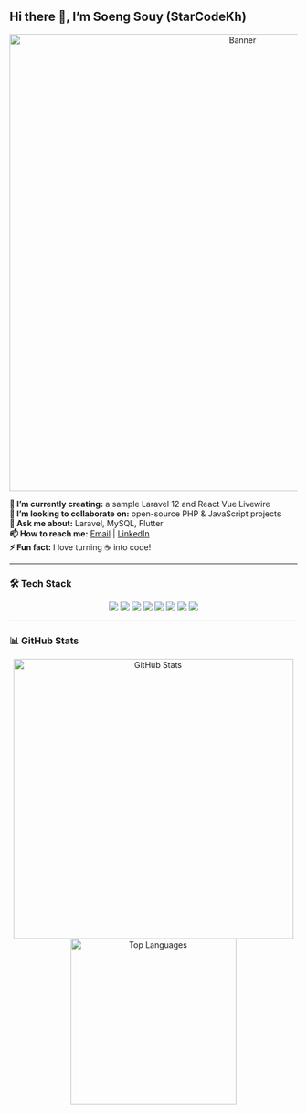 ## Hi there 👋, I’m **Soeng Souy** (**StarCodeKh**)

<p align="center">
  <img src="https://yt3.googleusercontent.com/58R8rqI1kgFLOEaeR19FssP-lyFED-4lbn6VQeWbouDnKjX6vmNtJ10ivTSFhWB0mcdDcZXI6w=w2276-fcrop64=1,00005a57ffffa5a8-k-c0xffffffff-no-nd-rj" alt="Banner" width="800"/>
</p>

**🌱 I’m currently creating:** a sample Laravel 12 and React Vue Livewire<br/>
**👯 I’m looking to collaborate on:** open-source PHP & JavaScript projects<br/>
**💬 Ask me about:** Laravel, MySQL, Flutter<br/>
**📫 How to reach me:** [Email](mailto:soengsouy.kh09@gmail.com) | [LinkedIn](https://linkedin.com/in/soengsouy)<br/> 
**⚡ Fun fact:** I love turning ☕️ into code!

---

### 🛠️ Tech Stack
<p align="center">
  <img src="https://img.shields.io/badge/Laravel-FF2D20?style=for-the-badge&logo=laravel&logoColor=white"/>
  <img src="https://img.shields.io/badge/React-20232A?style=for-the-badge&logo=react&logoColor=61DAFB"/>
  <img src="https://img.shields.io/badge/ Vue-4FC08D?style=for-the-badge&logo=vue.js&logoColor=white"/>
  <img src="https://img.shields.io/badge/Livewire-0C4B33?style=for-the-badge&logo=laravel&logoColor=white"/>
  <img src="https://img.shields.io/badge/JavaScript-FFDF00?style=for-the-badge&logo=javascript&logoColor=black"/>
  <img src="https://img.shields.io/badge/Linux-FCC624?style=for-the-badge&logo=linux&logoColor=black"/>
  <img src="https://img.shields.io/badge/MySQL-4479A1?style=for-the-badge&logo=mysql&logoColor=white"/>
  <img src="https://img.shields.io/badge/Flutter-02569B?style=for-the-badge&logo=flutter&logoColor=white"/>
</p>

---

### 📊 GitHub Stats
<p align="center">
  <img src="https://github-readme-stats.vercel.app/api?username=StarCodeKh&show_icons=true&theme=radical" alt="GitHub Stats" width="490"/>
  <img src="https://github-readme-stats.vercel.app/api/top-langs/?username=StarCodeKh&layout=compact&theme=radical" alt="Top Languages" width="290"/>
</p>
